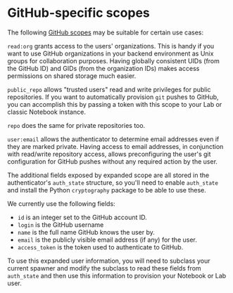 # GitHub-specific scopes

The following [GitHub scopes](https://developer.github.com/apps/building-integrations/setting-up-and-registering-oauth-apps/about-scopes-for-oauth-apps/)
may be suitable for certain use cases:

`read:org` grants access to the users' organizations. This is handy if
you want to use GitHub organizations in your backend environment as Unix
groups for collaboration purposes. Having globally consistent UIDs
(from the GitHub ID) and GIDs (from the organization IDs) makes access
permissions on shared storage much easier.

`public_repo` allows "trusted users" read and write privileges for
public repositories. If you want to automatically provision `git`
pushes to GitHub, you can accomplish this by passing a token with this
scope to your Lab or classic Notebook instance.

`repo` does the same for private repositories too.

`user:email` allows the authenticator to determine email addresses even
if they are marked private. Having access to email addresses, in
conjunction with read/write repository access, allows preconfiguring the
user's git configuration for GitHub pushes without any required action
by the user.

The additional fields exposed by expanded scope are all stored in the
authenticator's `auth_state` structure, so you'll need to enable
`auth_state` and install the Python `cryptography` package to be able to
use these.

We currently use the following fields:

- `id` is an integer set to the GitHub account ID.
- `login` is the GitHub username
- `name` is the full name GitHub knows the user by.
- `email` is the publicly visible email address (if any) for the user.
- `access_token` is the token used to authenticate to GitHub.

To use this expanded user information, you will need to subclass your
current spawner and modify the subclass to read these fields from
`auth_state` and then use this information to provision your Notebook or
Lab user.
